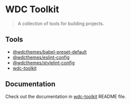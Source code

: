# WDC Toolkit

> A collection of tools for building projects.

## Tools

* [@wdcthemes/babel-preset-default](packages/babel-preset-default/README.md)
* [@wdcthemes/eslint-config](packages/eslint-config/README.md)
* [@wdcthemes/stylelint-config](packages/stylelint-config/README.md)
* [wdc-toolkit](packages/toolkit/README.md)

## Documentation

Check out the documentation in [wdc-toolkit](packages/toolkit/README.md) README file.



